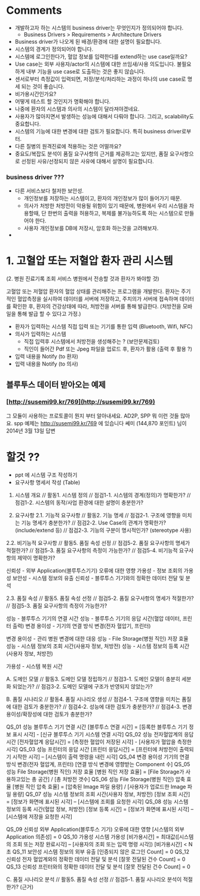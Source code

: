 # Comments
- 개발하고자 하는 시스템의 business driver는 무엇인지가 정의되어야 합니다.
    - Business Drivers > Requirements > Architecture Drivers
- Business driver가 나오게 된 배경/환경에 대한 설명이 필요합니다.
- 시스템의 경계가 정의되어야 합니다.
- 시스템에 로그인한다가, 혈압 정보를 입력한다를 extend하는 use case일까요?
- Use case는 외부 사용자/actor의 시스템에 대한 쓰임새/사용 의도입니다. 불필요하게 내부 기능을 use case로 도출하는 것은 좋지 않습니다.
- 센서로부터 측정값이 입력되면, 저장/분석/처리하는 과정이 하나의 use case로 명세 되는 것이 좋습니다.
- 비가용시간인가요?
- 어떻게 테스트 할 것인지가 명확해야 합니다.
- 나중에 환자의 시스템과 의사의 시스템이 달라져야겠네요.
- 사용자가 많아지면서 발생하는 성능에 대해서 다뤄야 합니다. 그리고, scalability도 중요합니다.
- 시스템의 기능에 대한 변경에 대한 검토가 필요합니다. 특히 business driver로부터.
- 다른 질병의 원격진료에 적용하는 것은 어떨까요?
- 중요도/복잡도 분석이 품질 요구사항의 근거를 제공하고는 있지만, 품질 요구사항으로 선정된 사유/선정되지 않은 사유에 대해서 설명이 필요합니다.




### business driver ???
- 다른 서비스보다 철저한 보안성.
    - 개인정보를 저장하는 시스템이고, 환자의 개인정보가 많이 들어가기 때문.
    - 의사가 처방한 처방전이 악용될 위험이 있기 때문에, 병원에서 우리 시스템을 차용할때, 단 한번의 출력을 허용하고, 복제를 불가능하도록 하는 시스템으로 만들어야 한다. 
    - 사용자 개인정보를 DB에 저장시, 암호화 하는것을 고려해보자.
- 


# 1. 고혈압 또는 저혈압 환자 관리 시스템
(2. 병원 진료기록 조회 서비스
병원에서 전송할 것과 환자가 봐야할 것)

고혈압 또는 저혈압 환자의 혈압 상태를 관리해주는 프로그램을 개발한다.
환자는 주기적인 혈압측정을 실시하여 데이터를 서버에 저장하고, 
주치의가 서버에 접속하며 데이터를 확인한 후, 
환자의 건강상태에 따라, 처방전을 서버를 통해 발급한다.
(처방전을 모바일을 통해 발급 할 수 있다고 가정.)

- 환자가 입력하는 시스템
    직접 입력 또는 기기를 통한 입력
    (Bluetooth, Wifi, NFC)
- 의사가 입력하는 시스템
    - 직접 입력후 시스템에서 처방전을 생성해주는 ? (보안문제검토)
    - 직인이 들어간 Pdf 또는 Jpeg 파일을 업로드 후, 환자가 활용 (출력 후 활용 ?)
- 입력 내용을 Notify (to 환자)
- 입력 내용을 Notify (to 의사)



## 블루투스 데이터 받아오는 예제
### [http://susemi99.kr/769](http://susemi99.kr/769)
그 모듈이 사용하는 프로토콜이 뭔지 부터 알아내세요.
AD2P, SPP 뭐 이런 것들 많아요.
spp 예제는 http://susemi99.kr/769 에 있습니다
 쎄미 (144,870 포인트) 님이 2014년 3월 13일 답변



# 할것 ??
- ppt 에 시스템 구조 작성하기
- 요구사항 명세서 작성 (Table)



1. 시스템 개요
// 활동1. 시스템 정의
// 점검1-1. 시스템의 경계(정의)가 명확한가?
// 점검1-2. 시스템의 동작/사업 환경에 대한 설명이 충분한가?

2. 요구사항
2.1. 기능적 요구사항
// 활동2. 기능 명세
// 점검2-1. 구조에 영향을 미치는 기능 명세가 충분한가?
// 점검2-2. Use Case의 관계가 명확한가? (include/extend 등)
// 점검2-3. 기능의 구분이 명시적인가? (stereotype 사용)

2.2. 비기능적 요구사항
// 활동5. 품질 속성 선정
// 점검5-2. 품질 요구사항의 명세가 적절한가?
// 점검5-3. 품질 요구사항의 측정이 가능한가?
// 점검5-4. 비기능적 요구사항의 제약이 명확한가?

신뢰성 - 외부 Application(블루투스기기) 오류에 대한 영향
가용성 - 정보 조회의 가용성
보안성 - 시스템 정보의 유출
신뢰성 - 블루투스 기기와의 정확한 데이터 전달 및 분석


2.3. 품질 속성
// 활동5. 품질 속성 선정
// 점검5-2. 품질 요구사항의 명세가 적절한가?
// 점검5-3. 품질 요구사항의 측정이 가능한가?

성능 - 블루투스 기기의 연결 시간
성능 - 블루투스 기기의 응답 시간(혈압 데이터, 프린터 출력)
변경 용이성 - 기기의 연결 방식 변경(전자 혈압기, 프린터)

변경 용이성 - 관리 병원 변경에 대한 대응
성능 - File Storage(병원 직인) 저장 효율
성능 - 시스템 정보의 조회 시간(사용자 정보, 처방전)
성능 - 시스템 정보의 등록 시간(사용자 정보, 처방전)



가용성 - 시스템 복원 시간



A. 도메인 모델
// 활동3. 도메인 모델 정립하기
// 점검3-1. 도메인 모델이 충분히 세분화 되었는가?
// 점검3-2. 도메인 모델에 구조가 반영되지 않았는가?

B. 품질 시나리오
// 활동4. 품질 시나리오 생성
// 점검4-1. 구조에 영향을 미치는 품질에 대한 검토가 충분한가?
// 점검4-2. 성능에 대한 검토가 충분한가?
// 점검4-3. 변경용이성/확장성에 대한 검토가 충분한가?

QS_01 성능
블루투스 기기 연결 시간
[블루투스 연결 시간] = [등록한 블루투스 기기 정보 표시 시각] - [신규 블루투스 기기 시스템 연결 시각]
QS_02 성능
전자혈압계의 응답 시간
[전자혈압계 응답시간] = [측정한 혈압이 저장된 시각] - [사용자가 혈압을 측정한 시각]
QS_03 성능
프린터의 응답 시간
[프린터 응답시간] = [프린터에 처방전이 출력되기 시작한 시각] – [시스템이 출력 명령을 내린 시각]
QS_04 변경 용이성
기기의 연결 방식 변경(전자 혈압계, 프린터)
[연결 방식 변경에 영향받는 Component 수]
QS_05 성능
File Storage(병원 직인) 저장 효율
[병원 직인 저장 효율] = [File Storage가 사용하고있는 총 공간] / [총 처방전 갯수]
QS_06 성능
File Storage(병원 직인) 압축 효율
[병원 직인 압축 효율] = [압축된 Image 파일 용량] / [사용자가 업로드한 Image 파일 용량]
QS_07 성능
시스템 정보의 조회 시간(사용자 정보, 처방전)
[정보 조회 시간] = [정보가 화면에 표시된 시각] – [시스템에 조회를 요청한 시각]
QS_08 성능
시스템 정보의 등록 시간(혈압 정보, 처방전)
[정보 등록 시간] = [정보가 화면에 표시된 시각] – [시스템에 저장을 요청한 시각]

QS_09 신뢰성
외부 Application(블루투스 기기) 오류에 대한 영향
[시스템의 외부 Application 의존성] = 0
QS_10 가용성
시스템 가용성
[비가용시간] = 최대값([시스템의 조회 또는 저장 완료시각] – [사용자의 조회 또는 입력 명령 시각])
[비가용시간] < N초
QS_11 보안성
시스템 정보의 외부 유출
[인증되지 않은 로그인 Count] = 0
QS_12 신뢰성
전자 혈압계와의 정확한 데이터 전달 및 분석
[잘못 전달된 건수 Count] = 0
QS_13 신뢰성
프린터와의 정확한 데이터 전달 및 분석
[잘못 전달된 건수 Count] = 0




C. 품질 시나리오 분석
// 활동5. 품질 속성 선정
// 점검5-1. 품질 시나리오 분석이 적절한가? (근거)
